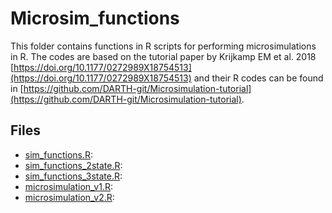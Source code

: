 # Microsim_functions

This folder contains functions in R scripts for performing microsimulations in R. The codes are based on the tutorial paper by Krijkamp EM et al. 2018 [https://doi.org/10.1177/0272989X18754513](https://doi.org/10.1177/0272989X18754513) and their R codes can be found in [https://github.com/DARTH-git/Microsimulation-tutorial](https://github.com/DARTH-git/Microsimulation-tutorial).

## Files

* [sim_functions.R](sim_functions.R): 
* [sim_functions_2state.R](sim_functions_2state.R): 
* [sim_functions_3state.R](sim_functions_3state.R): 
* [microsimulation_v1.R](microsimulation_v1.R): 
* [microsimulation_v2.R](microsimulation_v2.R): 

